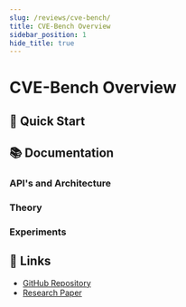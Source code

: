 ```yaml
---
slug: /reviews/cve-bench/
title: CVE-Bench Overview
sidebar_position: 1
hide_title: true
---
```


# CVE-Bench Overview

## 🚀 Quick Start

## 📚 Documentation

### API's and Architecture

### Theory

### Experiments

## 🔗 Links

- [GitHub Repository](https://github.com/arise-ai-security/docs)
- [Research Paper](https://arxiv.org/abs/2503.17332)